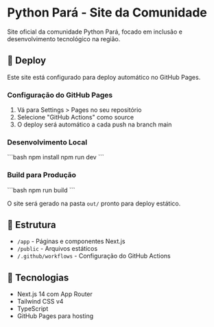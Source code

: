 # Python Pará - Site da Comunidade

Site oficial da comunidade Python Pará, focado em inclusão e desenvolvimento tecnológico na região.

## 🚀 Deploy

Este site está configurado para deploy automático no GitHub Pages.

### Configuração do GitHub Pages

1. Vá para Settings > Pages no seu repositório
2. Selecione "GitHub Actions" como source
3. O deploy será automático a cada push na branch main

### Desenvolvimento Local

\`\`\`bash
npm install
npm run dev
\`\`\`

### Build para Produção

\`\`\`bash
npm run build
\`\`\`

O site será gerado na pasta `out/` pronto para deploy estático.

## 📁 Estrutura

- `/app` - Páginas e componentes Next.js
- `/public` - Arquivos estáticos
- `/.github/workflows` - Configuração do GitHub Actions

## 🎨 Tecnologias

- Next.js 14 com App Router
- Tailwind CSS v4
- TypeScript
- GitHub Pages para hosting
